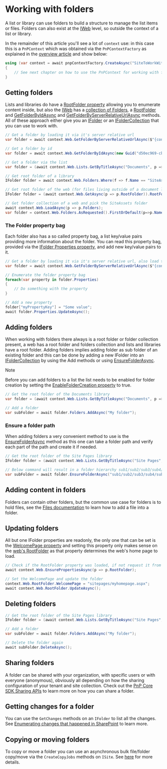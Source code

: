 # Working with folders

A list or library can use folders to build a structure to manage the list items or files. Folders can also exist at the [IWeb](https://pnp.github.io/pnpcore/api/PnP.Core.Model.SharePoint.IWeb.html) level, so outside the context of a list or library.

In the remainder of this article you'll see a lot of `context` use: in this case this is a `PnPContext` which was obtained via the `PnPContextFactory` as explained in the [overview article](readme.md) and show below:

```csharp
using (var context = await pnpContextFactory.CreateAsync("SiteToWorkWith"))
{
    // See next chapter on how to use the PnPContext for working with folders
}
```

## Getting folders

Lists and libraries do have a [RootFolder property](https://pnp.github.io/pnpcore/api/PnP.Core.Model.SharePoint.IList.html#PnP_Core_Model_SharePoint_IList_RootFolder) allowing you to enumerate content inside, but also the [IWeb](https://pnp.github.io/pnpcore/api/PnP.Core.Model.SharePoint.IWeb.html) has a [collection of Folders](https://pnp.github.io/pnpcore/api/PnP.Core.Model.SharePoint.IWeb.html#PnP_Core_Model_SharePoint_IWeb_Folders), a [RootFolder](https://pnp.github.io/pnpcore/api/PnP.Core.Model.SharePoint.IWeb.html#collapsible-PnP_Core_Model_SharePoint_IWeb_RootFolder) and [GetFolderByIdAsync](https://pnp.github.io/pnpcore/api/PnP.Core.Model.SharePoint.IWeb.html#collapsible-PnP_Core_Model_SharePoint_IWeb_GetFolderByIdAsync_Guid_Expression_Func_PnP_Core_Model_SharePoint_IFolder_System_Object_____) and [GetFolderByServerRelativeUrlAsync](https://pnp.github.io/pnpcore/api/PnP.Core.Model.SharePoint.IWeb.html#collapsible-PnP_Core_Model_SharePoint_IWeb_GetFolderByServerRelativeUrlAsync_System_String_Expression_Func_PnP_Core_Model_SharePoint_IFolder_System_Object_____) methods. All of these approach either give you an [IFolder](https://pnp.github.io/pnpcore/api/PnP.Core.Model.SharePoint.IFolder.html) or an [IFolderCollection](https://pnp.github.io/pnpcore/api/PnP.Core.Model.SharePoint.IFolderCollection.html) that you can use to work with.

```csharp
// Get a folder by loading it via it's server relative url
var folder = await context.Web.GetFolderByServerRelativeUrlAsync($"{context.Uri.PathAndQuery}/SiteAssets"); 

// Get a folder by id
var folder = await context.Web.GetFolderByIdAsync(new Guid("d50ec969-cb27-4a49-839f-3c25d1d607d5")); 

// Get a folder via the list
var folder = (await context.Web.Lists.GetByTitleAsync("Documents", p => p.RootFolder)).RootFolder;

// Get root folder of a library
IFolder folder = await context.Web.Folders.Where(f => f.Name == "SiteAssets").FirstOrDefaultAsync();

// Get root folder of the web (for files living outside of a document library)
IFolder folder = (await context.Web.GetAsync(p => p.RootFolder)).RootFolder;

// Get folder collection of a web and pick the SiteAssets folder
await context.Web.LoadAsync(p => p.Folders);
var folder = context.Web.Folders.AsRequested().FirstOrDefault(p=>p.Name == "SiteAssets");
```

### The Folder property bag

Each folder also has a so called property bag, a list key/value pairs providing more information about the folder. You can read this property bag, provided via the [IFolder Properties property](https://pnp.github.io/pnpcore/api/PnP.Core.Model.SharePoint.IFolder.html#PnP_Core_Model_SharePoint_IFolder_Properties), and add new key/value pairs to it.

```csharp
// Get a folder by loading it via it's server relative url, also load the properties (= property bag)
var folder = await context.Web.GetFolderByServerRelativeUrlAsync($"{context.Uri.PathAndQuery}/SiteAssets", f => f.Properties); 

// Enumerate the folder property bag
foreach(var property in folder.Properties)
{
    // Do something with the property
}

// Add a new property
folder["myPropertyKey"] = "Some value";
await folder.Properties.UpdateAsync();
```

## Adding folders

When working with folders there always is a root folder or folder collection present, a web has a root folder and folders collection and lists and libraries have a root folder. Adding folders implies adding folder as sub folder of an existing folder and this can be done by adding a new IFolder into an [IFolderCollection](https://pnp.github.io/pnpcore/api/PnP.Core.Model.SharePoint.IFolderCollection.html) by using the Add methods or using [EnsureFolderAsync](https://pnp.github.io/pnpcore/api/PnP.Core.Model.SharePoint.IFolder.html#PnP_Core_Model_SharePoint_IFolder_EnsureFolderAsync_System_String_).

>[!Note]
> Before you can add folders to a list the list needs to be enabled for folder creation by setting the [EnableFolderCreation property](https://pnp.github.io/pnpcore/api/PnP.Core.Model.SharePoint.IList.html#PnP_Core_Model_SharePoint_IList_EnableFolderCreation) to true.

```csharp
// Get the root folder of the Documents library
var folder = (await context.Web.Lists.GetByTitleAsync("Documents", p => p.RootFolder)).RootFolder;

// Add a folder 
var subFolder = await folder.Folders.AddAsync("My folder");
```

### Ensure a folder path

When adding folders a very convenient method to use is the [EnsureFolderAsync](https://pnp.github.io/pnpcore/api/PnP.Core.Model.SharePoint.IFolder.html#PnP_Core_Model_SharePoint_IFolder_EnsureFolderAsync_System_String_) method as this one can take a folder path and verify each part of the path and create it if needed.

```csharp
// Get the root folder of the Site Pages library
IFolder folder = (await context.Web.Lists.GetByTitleAsync("Site Pages", p => p.RootFolder)).RootFolder;

// Below command will result in a folder hierarchy sub1/sub2/sub3/sub4/sub5, 5 levels deep
var subFolder = await folder.EnsureFolderAsync("sub1/sub2/sub3/sub4/sub5");
```

## Adding content in folders

Folders can contain other folders, but the common use case for folders is to hold files, see the [Files documentation](files-intro.md) to learn how to add a file into a folder.

## Updating folders

All but one IFolder properties are readonly, the only one that can be set is the [WelcomePage property](https://pnp.github.io/pnpcore/api/PnP.Core.Model.SharePoint.IFolder.html#collapsible-PnP_Core_Model_SharePoint_IFolder_WelcomePage) and setting this property only makes sense on the [web's RootFolder](https://pnp.github.io/pnpcore/api/PnP.Core.Model.SharePoint.IWeb.html#collapsible-PnP_Core_Model_SharePoint_IWeb_RootFolder) as that property determines the web's home page to load.

```csharp
// Check if the RootFolder property was loaded, if not request it from the server
await context.Web.EnsurePropertiesAsync(p => p.RootFolder);

// Set the WelcomePage and update the folder
context.Web.RootFolder.WelcomePage = "sitepages/myhomepage.aspx";
await context.Web.RootFolder.UpdateAsync();
```

## Deleting folders

```csharp
// Get the root folder of the Site Pages library
IFolder folder = (await context.Web.Lists.GetByTitleAsync("Site Pages", p => p.RootFolder)).RootFolder;

// Add a folder 
var subFolder = await folder.Folders.AddAsync("My folder");

// Delete the folder again
await subFolder.DeleteAsync();
```

## Sharing folders

A folder can be shared with your organization, with specific users or with everyone (anonymous), obviously all depending on how the sharing configuration of your tenant and site collection. Check out the [PnP Core SDK Sharing APIs](sharing-intro.md) to learn more on how you can share a folder.

## Getting changes for a folder

You can use the `GetChanges` methods on an `IFolder` to list all the changes. See [Enumerating changes that happened in SharePoint](changes-sharepoint.md) to learn more.

## Copying or moving folders

To copy or move a folder you can use an asynchronous bulk file/folder copy/move via the `CreateCopyJobs` methods on `ISite`. See [here](sites-copymovecontent.md) for more details.
